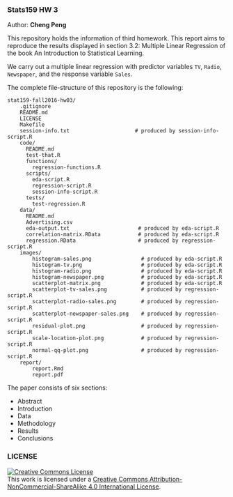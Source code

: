 
### Stats159 HW 3

Author: **Cheng Peng**

This repository holds the information of third homework. This report aims to reproduce the results displayed in section 3.2: Multiple Linear Regression of the book An Introduction to Statistical Learning.

We carry out a multiple linear regression with predictor variables `TV`, `Radio`, `Newspaper`, and the response variable `Sales`. 

The complete file-structure of this repository is the following:

```
stat159-fall2016-hw03/
	.gitignore
	README.md
	LICENSE
	Makefile
	session-info.txt                     # produced by session-info-script.R
	code/
	  README.md
	  test-that.R
	  functions/
	    regression-functions.R
	  scripts/
	    eda-script.R
	    regression-script.R
	    session-info-script.R
	  tests/
	    test-regression.R
	data/
	  README.md
	  Advertising.csv
	  eda-output.txt                      # produced by eda-script.R
	  correlation-matrix.RData            # produced by eda-script.R
	  regression.RData                    # produced by regression-script.R
	images/
		histogram-sales.png                # produced by eda-script.R
		histogram-tv.png                   # produced by eda-script.R
		histogram-radio.png                # produced by eda-script.R
		histogram-newspaper.png            # produced by eda-script.R
		scatterplot-matrix.png             # produced by eda-script.R
		scatterplot-tv-sales.png           # produced by regression-script.R
		scatterplot-radio-sales.png        # produced by regression-script.R
		scatterplot-newspaper-sales.png    # produced by regression-script.R
		residual-plot.png                  # produced by regression-script.R
		scale-location-plot.png            # produced by regression-script.R
		normal-qq-plot.png                 # produced by regression-script.R
	report/
		report.Rmd
		report.pdf
```

The paper consists of six sections:
* Abstract
* Introduction
* Data
* Methodology
* Results
* Conclusions


### LICENSE

<a rel="license" href="http://creativecommons.org/licenses/by-nc-sa/4.0/"><img alt="Creative Commons License" style="border-width:0" src="https://i.creativecommons.org/l/by-nc-sa/4.0/88x31.png" /></a><br />This work is licensed under a <a rel="license" href="http://creativecommons.org/licenses/by-nc-sa/4.0/">Creative Commons Attribution-NonCommercial-ShareAlike 4.0 International License</a>.
